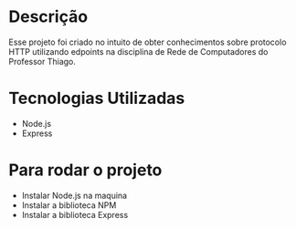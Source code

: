 # Descrição

Esse projeto foi criado no intuito de obter conhecimentos sobre protocolo HTTP utilizando edpoints na disciplina de Rede de Computadores do Professor Thiago.

# Tecnologias Utilizadas

* Node.js
* Express


# Para rodar o projeto

* Instalar Node.js na maquina
* Instalar a biblioteca NPM
* Instalar a biblioteca Express
